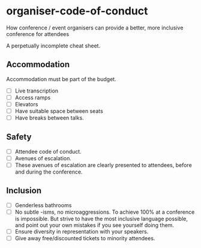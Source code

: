 # organiser-code-of-conduct

How conference / event organisers can provide a better, more inclusive conference for attendees

A perpetually incomplete cheat sheet.

## Accommodation

Accommodation must be part of the budget.

- [ ] Live transcription
- [ ] Access ramps
- [ ] Elevators
- [ ] Have suitable space between seats
- [ ] Have breaks between talks.

## Safety

- [ ] Attendee code of conduct.
- [ ] Avenues of escalation.
- [ ] These avenues of escalation are clearly presented to attendees, before and during the conference.

## Inclusion

- [ ] Genderless bathrooms
- [ ] No subtle -isms, no microaggressions. To achieve 100% at a conference is impossible. But strive to have the most inclusive language possible, and point out your own mistakes if you see yourself doing them.
- [ ] Ensure diversity in representation with your speakers.
- [ ] Give away free/discounted tickets to minority attendees.
